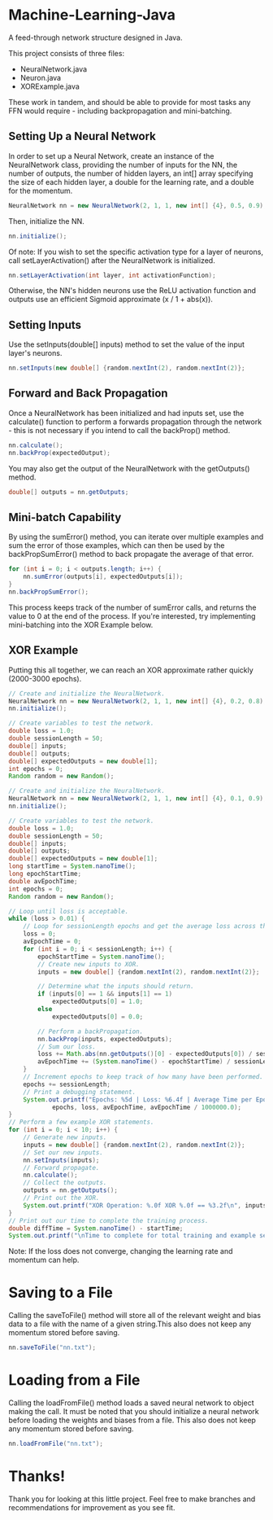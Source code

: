 # Machine-Learning-Java
A feed-through network structure designed in Java.

This project consists of three files:
- NeuralNetwork.java
- Neuron.java
- XORExample.java

These work in tandem, and should be able to provide for most tasks any FFN would require - including backpropagation and mini-batching.

## Setting Up a Neural Network
In order to set up a Neural Network, create an instance of the NeuralNetwork class, providing the number of inputs for the NN, the number of outputs, the number of hidden layers, an int[] array specifying the size of each hidden layer, a double for the learning rate, and a double for the momentum.
```java
NeuralNetwork nn = new NeuralNetwork(2, 1, 1, new int[] {4}, 0.5, 0.9);
```
Then, initialize the NN.
```java
nn.initialize();
```
Of note: If you wish to set the specific activation type for a layer of neurons, call setLayerActivation() after the NeuralNetwork is initialized.
```java
nn.setLayerActivation(int layer, int activationFunction);
```
Otherwise, the NN's hidden neurons use the ReLU activation function and outputs use an efficient Sigmoid approximate (x / 1 + abs(x)).

## Setting Inputs
Use the setInputs(double[] inputs) method to set the value of the input layer's neurons.
```java
nn.setInputs(new double[] {random.nextInt(2), random.nextInt(2)};
```

## Forward and Back Propagation
Once a NeuralNetwork has been initialized and had inputs set, use the calculate() function to perform a forwards propagation through the network - this is not necessary if you intend to call the backProp() method.
```java
nn.calculate();
nn.backProp(expectedOutput);
```
You may also get the output of the NeuralNetwork with the getOutputs() method.
```java 
double[] outputs = nn.getOutputs;
```

## Mini-batch Capability
By using the sumError() method, you can iterate over multiple examples and sum the error of those examples, which can then be used by the backPropSumError() method to back propagate the average of that error.
```java
for (int i = 0; i < outputs.length; i++) {
    nn.sumError(outputs[i], expectedOutputs[i]);
}
nn.backPropSumError();
```
This process keeps track of the number of sumError calls, and returns the value to 0 at the end of the process.
If you're interested, try implementing mini-batching into the XOR Example below.

## XOR Example
Putting this all together, we can reach an XOR approximate rather quickly (2000-3000 epochs).
```java
// Create and initialize the NeuralNetwork.
NeuralNetwork nn = new NeuralNetwork(2, 1, 1, new int[] {4}, 0.2, 0.8);
nn.initialize();

// Create variables to test the network.
double loss = 1.0;
double sessionLength = 50;
double[] inputs;
double[] outputs;
double[] expectedOutputs = new double[1];
int epochs = 0;
Random random = new Random();

// Create and initialize the NeuralNetwork.
NeuralNetwork nn = new NeuralNetwork(2, 1, 1, new int[] {4}, 0.1, 0.9);
nn.initialize();

// Create variables to test the network.
double loss = 1.0;
double sessionLength = 50;
double[] inputs;
double[] outputs;
double[] expectedOutputs = new double[1];
long startTime = System.nanoTime();
long epochStartTime;
double avEpochTime;
int epochs = 0;
Random random = new Random();

// Loop until loss is acceptable.
while (loss > 0.01) {
    // Loop for sessionLength epochs and get the average loss across them.
    loss = 0;
    avEpochTime = 0;
    for (int i = 0; i < sessionLength; i++) {
        epochStartTime = System.nanoTime();
        // Create new inputs to XOR.
        inputs = new double[] {random.nextInt(2), random.nextInt(2)};

        // Determine what the inputs should return.
        if (inputs[0] == 1 && inputs[1] == 1)
            expectedOutputs[0] = 1.0;
        else
            expectedOutputs[0] = 0.0;

        // Perform a backPropagation.
        nn.backProp(inputs, expectedOutputs);
        // Sum our loss.
        loss += Math.abs(nn.getOutputs()[0] - expectedOutputs[0]) / sessionLength;
        avEpochTime += (System.nanoTime() - epochStartTime) / sessionLength;
    }
    // Increment epochs to keep track of how many have been performed.
    epochs += sessionLength;
    // Print a debugging statement.
    System.out.printf("Epochs: %5d | Loss: %6.4f | Average Time per Epoch: %6.0fns or %.4fms\n",
            epochs, loss, avEpochTime, avEpochTime / 1000000.0);
}
// Perform a few example XOR statements.
for (int i = 0; i < 10; i++) {
    // Generate new inputs.
    inputs = new double[] {random.nextInt(2), random.nextInt(2)};
    // Set our new inputs.
    nn.setInputs(inputs);
    // Forward propagate.
    nn.calculate();
    // Collect the outputs.
    outputs = nn.getOutputs();
    // Print out the XOR.
    System.out.printf("XOR Operation: %.0f XOR %.0f == %3.2f\n", inputs[0], inputs[1], outputs[0]);
}
// Print out our time to complete the training process.
double diffTime = System.nanoTime() - startTime;
System.out.printf("\nTime to complete for total training and example set: %.0fns or %.2fms\n", diffTime, diffTime / 1000000.0);
```
Note: If the loss does not converge, changing the learning rate and momentum can help.

# Saving to a File
Calling the saveToFile() method will store all of the relevant weight and bias data to a file with the name of a given string.This also does not keep any momentum stored before saving.
```java
nn.saveToFile("nn.txt");
```

# Loading from a File
Calling the loadFromFile() method loads a saved neural network to object making the call. It must be noted that you should initialize a neural network before loading the weights and biases from a file. This also does not keep any momentum stored before saving.
```java 
nn.loadFromFile("nn.txt");
```

# Thanks!
Thank you for looking at this little project. Feel free to make branches and recommendations for improvement as you see fit.
